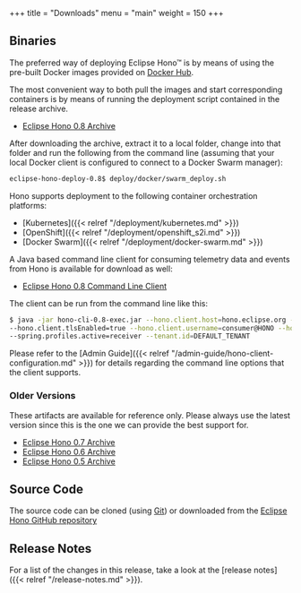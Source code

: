 +++
title = "Downloads"
menu = "main"
weight = 150
+++

## Binaries

The preferred way of deploying Eclipse Hono&trade; is by means of using the pre-built Docker images provided
on [Docker Hub](https://hub.docker.com/u/eclipse/).

The most convenient way to both pull the images and start corresponding containers is by means of running the deployment script contained in the release archive.

* [Eclipse Hono 0.8 Archive](https://www.eclipse.org/downloads/download.php?file=/hono/eclipse-hono-deploy-0.8.tar.gz)

After downloading the archive, extract it to a local folder, change into that folder and run the following from the command line (assuming that your local Docker client is configured to connect to a Docker Swarm manager):

~~~sh
eclipse-hono-deploy-0.8$ deploy/docker/swarm_deploy.sh
~~~

Hono supports deployment to the following container orchestration platforms:

* [Kubernetes]({{< relref "/deployment/kubernetes.md" >}})
* [OpenShift]({{< relref "/deployment/openshift_s2i.md" >}})
* [Docker Swarm]({{< relref "/deployment/docker-swarm.md" >}})

A Java based command line client for consuming telemetry data and events from Hono is available for download as well:

* [Eclipse Hono 0.8 Command Line Client](https://www.eclipse.org/downloads/download.php?file=/hono/hono-cli-0.8-exec.jar)

The client can be run from the command line like this:

~~~sh
$ java -jar hono-cli-0.8-exec.jar --hono.client.host=hono.eclipse.org --hono.client.port=15671 \
--hono.client.tlsEnabled=true --hono.client.username=consumer@HONO --hono.client.password=verysecret \
--spring.profiles.active=receiver --tenant.id=DEFAULT_TENANT
~~~

Please refer to the [Admin Guide]({{< relref "/admin-guide/hono-client-configuration.md" >}}) for details regarding the command line options that the client supports.

### Older Versions

These artifacts are available for reference only. Please always use the latest version since this is the one we can provide the best support for.

* [Eclipse Hono 0.7 Archive](https://www.eclipse.org/downloads/download.php?file=/hono/eclipse-hono-example-0.7.tar.gz)
* [Eclipse Hono 0.6 Archive](https://www.eclipse.org/downloads/download.php?file=/hono/eclipse-hono-example-0.6.tar.gz)
* [Eclipse Hono 0.5 Archive](https://www.eclipse.org/downloads/download.php?file=/hono/eclipse-hono-example-0.5.tar.gz)

## Source Code

The source code can be cloned (using [Git](https://git-scm.com/)) or downloaded from the [Eclipse Hono GitHub repository](https://github.com/eclipse/hono)

## Release Notes

For a list of the changes in this release, take a look at the [release notes]({{< relref "/release-notes.md" >}}).
